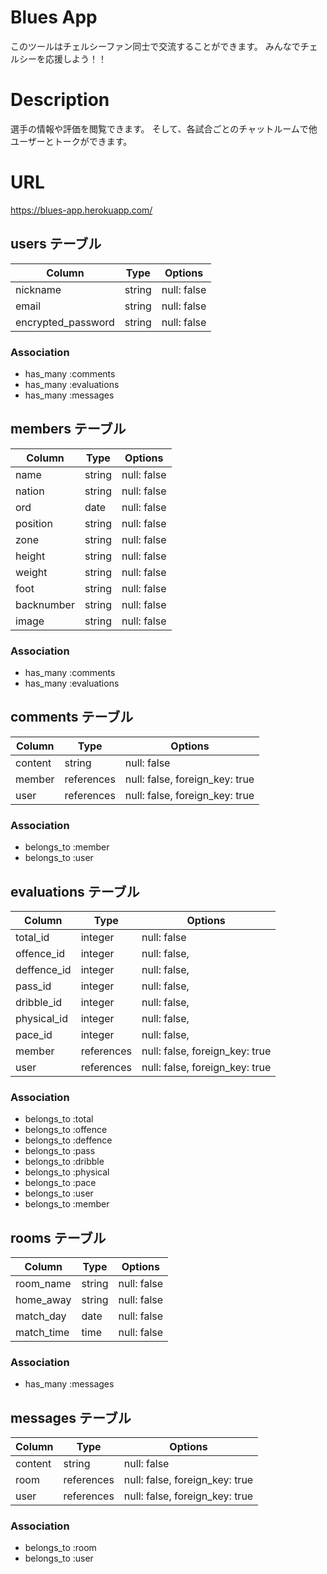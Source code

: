 # Blues App
このツールはチェルシーファン同士で交流することができます。
みんなでチェルシーを応援しよう！！

# Description
選手の情報や評価を閲覧できます。
そして、各試合ごとのチャットルームで他ユーザーとトークができます。

# URL
https://blues-app.herokuapp.com/

## users テーブル

| Column             | Type    | Options     |
| ------------------ | ------- | ----------- |
| nickname           | string  | null: false |
| email              | string  | null: false |
| encrypted_password | string  | null: false |

### Association
- has_many :comments
- has_many :evaluations
- has_many :messages


## members テーブル

| Column             | Type    | Options     |
| ------------------ | ------- | ----------- |
| name               | string  | null: false |
| nation             | string  | null: false |
| ord                | date    | null: false |
| position           | string  | null: false |
| zone               | string  | null: false |
| height             | string  | null: false |
| weight             | string  | null: false |
| foot               | string  | null: false |
| backnumber         | string  | null: false |
| image              | string  | null: false |

### Association
- has_many :comments
- has_many :evaluations


## comments テーブル

| Column             | Type       | Options                        |
| ------------------ | ---------- | ------------------------------ |
| content            | string     | null: false                    |
| member             | references | null: false, foreign_key: true |
| user               | references | null: false, foreign_key: true |

### Association
- belongs_to :member
- belongs_to :user


## evaluations テーブル

| Column             | Type       | Options                        |
| ------------------ | ---------- | ------------------------------ |
| total_id           | integer    | null: false                    |
| offence_id         | integer    | null: false,                   |
| deffence_id        | integer    | null: false,                   |
| pass_id            | integer    | null: false,                   |
| dribble_id         | integer    | null: false,                   |
| physical_id        | integer    | null: false,                   |
| pace_id            | integer    | null: false,                   |
| member             | references | null: false, foreign_key: true |
| user               | references | null: false, foreign_key: true |

### Association
- belongs_to :total
- belongs_to :offence
- belongs_to :deffence
- belongs_to :pass
- belongs_to :dribble
- belongs_to :physical
- belongs_to :pace
- belongs_to :user
- belongs_to :member


## rooms テーブル

| Column             | Type    | Options     |
| ------------------ | ------- | ----------- |
| room_name          | string  | null: false |
| home_away          | string  | null: false |
| match_day          | date    | null: false |
| match_time         | time    | null: false |

### Association
- has_many :messages


## messages テーブル

| Column             | Type       | Options                        |
| ------------------ | ---------- | ------------------------------ |
| content            | string     | null: false                    |
| room               | references | null: false, foreign_key: true |
| user               | references | null: false, foreign_key: true |

### Association
- belongs_to :room
- belongs_to :user